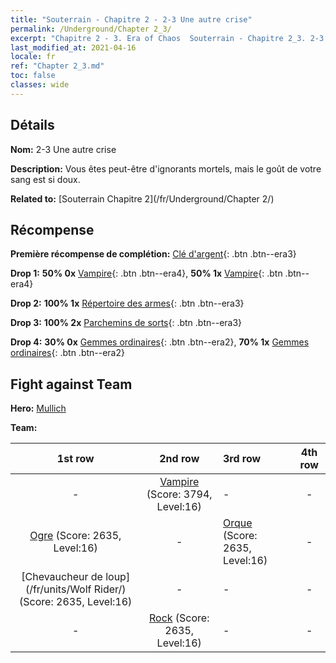 ```yaml
---
title: "Souterrain - Chapitre 2 - 2-3 Une autre crise"
permalink: /Underground/Chapter 2_3/
excerpt: "Chapitre 2 - 3. Era of Chaos  Souterrain - Chapitre 2_3. 2-3 Une autre crise"
last_modified_at: 2021-04-16
locale: fr
ref: "Chapter 2_3.md"
toc: false
classes: wide
---
```


## Détails

 **Nom:** 2-3 Une autre crise

 **Description:** Vous êtes peut-être d'ignorants mortels, mais le goût de votre sang est si doux.

 **Related to:** [Souterrain Chapitre 2](/fr/Underground/Chapter 2/)

## Récompense

 **Première récompense de complétion:** [Clé d'argent](/fr/Items/con_693/){: .btn .btn--era3}

 **Drop 1:** **50% 0x** [Vampire](/fr/Items/unt_211/){: .btn .btn--era4}, **50% 1x** [Vampire](/fr/Items/unt_211/){: .btn .btn--era4}

 **Drop 2:** **100% 1x** [Répertoire des armes](/fr/Items/mat_18/){: .btn .btn--era3}

 **Drop 3:** **100% 2x** [Parchemins de sorts](/fr/Items/con_694/){: .btn .btn--era3}

 **Drop 4:** **30% 0x** [Gemmes ordinaires](/fr/Items/mat_10/){: .btn .btn--era2}, **70% 1x** [Gemmes ordinaires](/fr/Items/mat_10/){: .btn .btn--era2}


## Fight against Team
 **Hero:** [Mullich](/fr/heroes/Mullich/)

 **Team:**


  | 1st row | 2nd row | 3rd row | 4th row |
  |:----:|:----:|:----|:----:|
  | - | [Vampire](/fr/units/Vampire/) (Score: 3794, Level:16)  | - | - |
  | [Ogre](/fr/units/Ogre/) (Score: 2635, Level:16)  | - | [Orque](/fr/units/Orc/) (Score: 2635, Level:16)  | - |
  | [Chevaucheur de loup](/fr/units/Wolf Rider/) (Score: 2635, Level:16)  | - | - | - |
  | - | [Rock](/fr/units/Roc/) (Score: 2635, Level:16)  | - | - |


